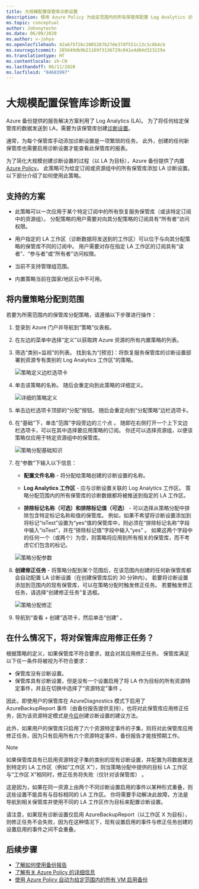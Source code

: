 ```yaml
---
title: 大规模配置保管库诊断设置
description: 使用 Azure Policy 为给定范围内的所有保管库配置 Log Analytics 诊断设置
ms.topic: conceptual
author: Johnnytechn
ms.date: 06/09/2020
ms.author: v-johya
ms.openlocfilehash: 42a675f26c2085287b27de37df551c13c1c8b4cb
ms.sourcegitcommit: 285649db9b21169f3136729c041e4d04d323229a
ms.translationtype: HT
ms.contentlocale: zh-CN
ms.lasthandoff: 06/11/2020
ms.locfileid: "84683997"
---
```

# <a name="configure-vault-diagnostics-settings-at-scale"></a>大规模配置保管库诊断设置

Azure 备份提供的报告解决方案利用了 Log Analytics (LA)。 为了将任何给定保管库的数据发送到 LA，需要为该保管库创建[诊断设置](/backup/backup-azure-diagnostic-events)。

通常，为每个保管库手动添加诊断设置是一项繁琐的任务。 此外，创建的任何新保管库也需要启用诊断设置才能查看此保管库的报表。

为了简化大规模创建诊断设置的过程（以 LA 为目标），Azure 备份提供了内置 [Azure Policy](/governance/policy/)。 此策略可为给定订阅或资源组中的所有保管库添加 LA 诊断设置。 以下部分介绍了如何使用此策略。

## <a name="supported-scenarios"></a>支持的方案

* 此策略可以一次应用于某个特定订阅中的所有恢复服务保管库（或该特定订阅中的资源组）。 分配策略的用户需要对向其分配策略的订阅具有“所有者”访问权限。

* 用户指定的 LA 工作区（诊断数据将发送到的工作区）可以位于与向其分配策略的保管库不同的订阅中。 用户需要对存在指定 LA 工作区的订阅具有“读者”、“参与者”或“所有者”访问权限。

* 当前不支持管理组范围。

* 内置策略当前在国家/地区云中不可用。

## <a name="assigning-the-built-in-policy-to-a-scope"></a>将内置策略分配到范围

若要为所需范围内的保管库分配策略，请遵循以下步骤进行操作：

1. 登录到 Azure 门户并导航到“策略”仪表板。
2. 在左边的菜单中选择“定义”以获取跨 Azure 资源的所有内置策略的列表。
3. 筛选“类别=监视”的列表。 找到名为“[预览]：将恢复服务保管库的诊断设置部署到资源专有类别的 Log Analytics 工作区”的策略。

    ![策略定义边栏选项卡](./media/backup-azure-policy-configure-diagnostics/policy-definition-blade.png)

4. 单击该策略的名称。 随后会重定向到此策略的详细定义。

    ![详细的策略定义](./media/backup-azure-policy-configure-diagnostics/detailed-policy-definition.png)

5. 单击边栏选项卡顶部的“分配”按钮。 随后会重定向到“分配策略”边栏选项卡。

6. 在“基础”下，单击“范围”字段旁边的三个点 。 随即在右侧打开一个上下文边栏选项卡，可以在其中选择要应用策略的订阅。 你还可以选择资源组，以便该策略仅应用于特定资源组中的保管库。

    ![策略分配基础知识](./media/backup-azure-policy-configure-diagnostics/policy-assignment-basics.png)

7. 在“参数”下输入以下信息：

    * **配置文件名称** - 将分配给策略创建的诊断设置的名称。
    * **Log Analytics 工作区** - 应与诊断设置关联的 Log Analytics 工作区。 策略分配范围内的所有保管库的诊断数据都将被推送到指定的 LA 工作区。

    * **排除标记名称（可选）和排除标记值（可选）** - 可以选择从策略分配中排除包含特定标记名称和值的保管库。 例如，如果不希望将诊断设置添加到将标记“isTest”设置为“yes”值的保管库中，则必须在“排除标记名称”字段中输入“isTest”，并在“排除标记值”字段中输入“yes”  。 如果这两个字段中的任何一个（或两个）为空，则策略将应用到所有相关的保管库，而不考虑它们包含的标记。

    ![策略分配参数](./media/backup-azure-policy-configure-diagnostics/policy-assignment-parameters.png)

8. **创建修正任务** - 将策略分配到某个范围后，在该范围内创建的任何新保管库都会自动配置 LA 诊断设置（在创建保管库后的 30 分钟内）。 若要将诊断设置添加到范围内的现有保管库，可以在策略分配时触发修正任务。 若要触发修正任务，请选择“创建修正任务”复选框。

    ![策略分配修正](./media/backup-azure-policy-configure-diagnostics/policy-assignment-remediation.png)

9. 导航到“查看 + 创建”选项卡，然后单击“创建” 。

## <a name="under-what-conditions-will-the-remediation-task-apply-to-a-vault"></a>在什么情况下，将对保管库应用修正任务？

根据策略的定义，如果保管库不符合要求，就会对其应用修正任务。 保管库满足以下任一条件将被视为不符合要求：

* 保管库没有诊断设置。
* 保管库具有诊断设置，但是没有一个设置启用了将 LA 作为目标的所有资源特定事件，并且在切换中选择了“资源特定”事件 。

因此，即使用户的保管库在 AzureDiagnostics 模式下启用了 AzureBackupReport 事件（由备份报告提供支持），也将对此保管库应用修正任务，因为该资源特定模式是[今后](/backup/backup-azure-diagnostic-events#legacy-event)创建诊断设置的建议方法。

此外，如果用户的保管库只启用了六个资源特定事件的子集，则将对此保管库应用修正任务，因为只有启用所有六个资源特定事件，备份报告才能按预期工作。

> [!NOTE]
>
> 如果保管库具有已启用资源特定子集的类别的现有诊断设置，并配置为将数据发送到特定的 LA 工作区（例如“工作区 X”），则当策略分配中提供的目标 LA 工作区与“工作区 X”相同时，修正任务将失败（仅针对该保管库） 。
>
>这是因为，如果在同一资源上由两个不同诊断设置启用的事件以某种形式重叠，则这些设置不能具有与目标相同的 LA 工作区。 你将需要手动解决此故障，方法是导航到相关保管库并使用不同的 LA 工作区作为目标来配置诊断设置。
>
> 请注意，如果现有诊断设置仅启用 AzureBackupReport（以工作区 X 为目标），则修正任务不会失败，因为在这种情况下，现有设置启用的事件与修正任务创建的设置启用的事件之间不会重叠。

## <a name="next-steps"></a>后续步骤

* [了解如何使用备份报告](/backup/configure-reports)
* [了解有关 Azure Policy 的详细信息](/governance/policy/)
* [使用 Azure Policy 自动为给定范围内的所有 VM 启用备份](/backup/backup-azure-auto-enable-backup)

